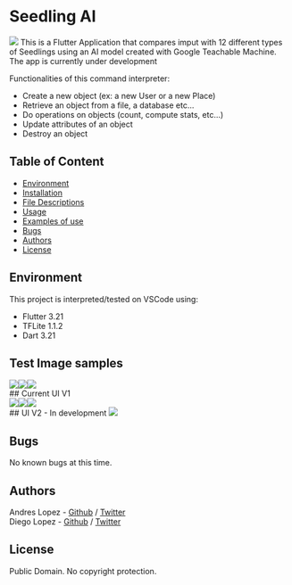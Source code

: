 # Seedling AI
<img src="https://i.imgur.com/D6xaJYY.png">
This is a Flutter Application that compares imput with 12 different types of Seedlings using an AI model created with Google Teachable Machine. 
The app is currently under development

Functionalities of this command interpreter:
* Create a new object (ex: a new User or a new Place)
* Retrieve an object from a file, a database etc...
* Do operations on objects (count, compute stats, etc...)
* Update attributes of an object
* Destroy an object

## Table of Content
* [Environment](#environment)
* [Installation](#installation)
* [File Descriptions](#file-descriptions)
* [Usage](#usage)
* [Examples of use](#examples-of-use)
* [Bugs](#bugs)
* [Authors](#authors)
* [License](#license)

## Environment
This project is interpreted/tested on VSCode using:
* Flutter 3.21
* TFLite 1.1.2
* Dart 3.21

## Test Image samples
<div style="display: flex; flex-flow: raw wrap;">
  <img src="https://i.imgur.com/6SrGQNu.png">
  <img src="https://i.imgur.com/D9LDZrM.png">
  <img src="https://i.imgur.com/vBZkRZW.png">
</div>
## Current UI V1
<div style="display: flex; flex-flow: raw wrap;">
  <img src="https://i.imgur.com/KPersEH.png">
  <img src="https://i.imgur.com/zVVHcx3.png">
  <img src="https://i.imgur.com/p1tJvws.png">
</div>
## UI V2 - In development
<img src="https://i.imgur.com/uPJWRt1.png">




## Bugs
No known bugs at this time.

## Authors
Andres Lopez - [Github](https://github.com/andylopezr) / [Twitter](https://twitter.com/_andy_lopez_)  
Diego Lopez - [Github](https://github.com/DiegoCol93) / [Twitter](https://twitter.com/MA_Torres1)

## License
Public Domain. No copyright protection.

